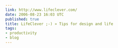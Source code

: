 ```yaml
---
link: http://www.lifeclever.com/
date: 2006-08-23 16:03 UTC
published: true
title: LifeClever ;-) » Tips for design and life
tags:
- productivity
- blog
---
```




